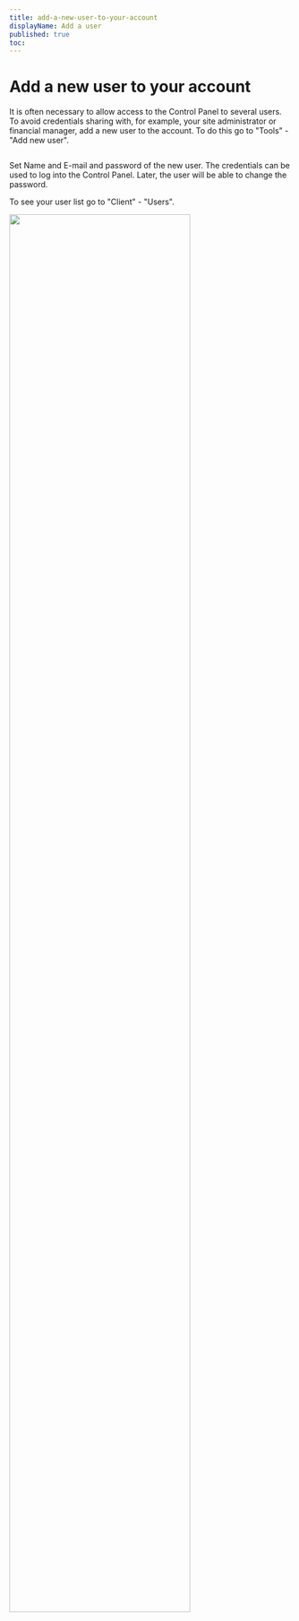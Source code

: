 ```yaml
---
title: add-a-new-user-to-your-account
displayName: Add a user
published: true
toc:
---
```

# Add a new user to your account

It is often necessary to allow access to the Control Panel to several users. To avoid credentials sharing with, for example, your site administrator or financial manager, add a new user to the account. To do this go to "Tools" - "Add new user".

<img class="confluence-embedded-image confluence-external-resource" src="https://assets.gcore.pro/docs/hosting/account-managemnt/users/add-a-new-user-to-your-account/gHhDdaU.png" data-image-src="https://assets.gcore.pro/docs/hosting/account-managemnt/users/add-a-new-user-to-your-account/gHhDdaU.png" alt="">

Set Name and E-mail and password of the new user. The credentials can be used to log into the Control Panel. Later, the user will be able to change the password.

To see your user list go to "Client" - "Users". 

<img class="confluence-embedded-image confluence-external-resource" src="https://assets.gcore.pro/docs/hosting/account-managemnt/users/add-a-new-user-to-your-account/hH4JCnB.png" data-image-src="https://assets.gcore.pro/docs/hosting/account-managemnt/users/add-a-new-user-to-your-account/hH4JCnB.png" alt="" width="80%">